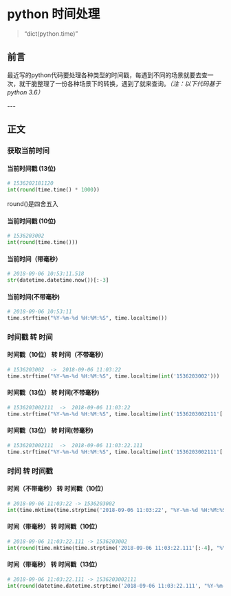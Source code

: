 # python 时间处理

> “dict(python.time)”


## 前言

最近写的python代码要处理各种类型的时间戳，每遇到不同的场景就要去查一次，就干脆整理了一份各种场景下的转换，遇到了就来查询。*（注：以下代码基于python 3.6）*

<p id = "build"></p>
---

## 正文


### 获取当前时间


#### 当前时间戳 (13位)

```python
# 1536202181120
int(round(time.time() * 1000))
```

round()是四舍五入

#### 当前时间戳 (10位)

```python
# 1536203002
int(round(time.time()))
```


#### 当前时间（带毫秒）

```python
# 2018-09-06 10:53:11.518
str(datetime.datetime.now())[:-3]
```

#### 当前时间(不带毫秒)

```python
# 2018-09-06 10:53:11
time.strftime("%Y-%m-%d %H:%M:%S", time.localtime())
```


### 时间戳 转 时间

#### 时间戳（10位） 转 时间（不带毫秒）

```python
# 1536203002  ->  2018-09-06 11:03:22
time.strftime("%Y-%m-%d %H:%M:%S", time.localtime(int('1536203002')))
```

#### 时间戳（13位） 转 时间(不带毫秒)

```python
# 1536203002111  ->  2018-09-06 11:03:22
time.strftime("%Y-%m-%d %H:%M:%S", time.localtime(int('1536203002111'[:-3])))
```

#### 时间戳（13位） 转 时间(带毫秒)

```python
# 1536203002111  ->  2018-09-06 11:03:22.111
time.strftime("%Y-%m-%d %H:%M:%S", time.localtime(int('1536203002111'[:-3]))) + '.'+'1536203002111'[-3:]
```

### 时间 转 时间戳


#### 时间（不带毫秒） 转 时间戳（10位）

```python
# 2018-09-06 11:03:22 -> 1536203002
int(time.mktime(time.strptime('2018-09-06 11:03:22', "%Y-%m-%d %H:%M:%S")))
```


#### 时间（带毫秒） 转 时间戳（10位）

```python
# 2018-09-06 11:03:22.111 -> 1536203002
int(round(time.mktime(time.strptime('2018-09-06 11:03:22.111'[:-4], "%Y-%m-%d %H:%M:%S"))))
```


#### 时间（带毫秒） 转 时间戳（13位）

```python
# 2018-09-06 11:03:22.111 -> 1536203002111
int(round(datetime.datetime.strptime('2018-09-06 11:03:22.111', "%Y-%m-%d %H:%M:%S.%f").timestamp()*1000))
```

